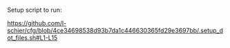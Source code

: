 Setup script to run:

https://github.com/l-schier/cfg/blob/4ce34698538d93b7da1c446630365fd29e3697bb/.setup_dot_files.sh#L1-L15
